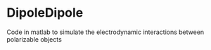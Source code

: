 # DipoleDipole
Code in matlab to simulate the electrodynamic interactions between polarizable objects
